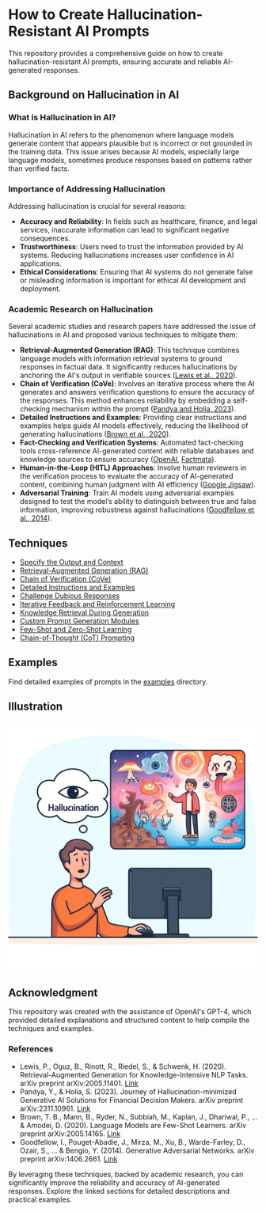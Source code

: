 # How to Create Hallucination-Resistant AI Prompts

This repository provides a comprehensive guide on how to create hallucination-resistant AI prompts, ensuring accurate and reliable AI-generated responses.

## Background on Hallucination in AI

### What is Hallucination in AI?

Hallucination in AI refers to the phenomenon where language models generate content that appears plausible but is incorrect or not grounded in the training data. This issue arises because AI models, especially large language models, sometimes produce responses based on patterns rather than verified facts.

### Importance of Addressing Hallucination

Addressing hallucination is crucial for several reasons:
- **Accuracy and Reliability**: In fields such as healthcare, finance, and legal services, inaccurate information can lead to significant negative consequences.
- **Trustworthiness**: Users need to trust the information provided by AI systems. Reducing hallucinations increases user confidence in AI applications.
- **Ethical Considerations**: Ensuring that AI systems do not generate false or misleading information is important for ethical AI development and deployment.

### Academic Research on Hallucination

Several academic studies and research papers have addressed the issue of hallucinations in AI and proposed various techniques to mitigate them:

- **Retrieval-Augmented Generation (RAG)**: This technique combines language models with information retrieval systems to ground responses in factual data. It significantly reduces hallucinations by anchoring the AI's output in verifiable sources ([Lewis et al., 2020](https://arxiv.org/abs/2005.11401)).
- **Chain of Verification (CoVe)**: Involves an iterative process where the AI generates and answers verification questions to ensure the accuracy of the responses. This method enhances reliability by embedding a self-checking mechanism within the prompt ([Pandya and Holia, 2023](https://arxiv.org/abs/2311.10961)).
- **Detailed Instructions and Examples**: Providing clear instructions and examples helps guide AI models effectively, reducing the likelihood of generating hallucinations ([Brown et al., 2020](https://arxiv.org/abs/2005.14165)).
- **Fact-Checking and Verification Systems**: Automated fact-checking tools cross-reference AI-generated content with reliable databases and knowledge sources to ensure accuracy ([OpenAI](https://www.openai.com), [Factmata](https://www.factmata.com)).
- **Human-in-the-Loop (HITL) Approaches**: Involve human reviewers in the verification process to evaluate the accuracy of AI-generated content, combining human judgment with AI efficiency ([Google Jigsaw](https://jigsaw.google.com)).
- **Adversarial Training**: Train AI models using adversarial examples designed to test the model’s ability to distinguish between true and false information, improving robustness against hallucinations ([Goodfellow et al., 2014](https://arxiv.org/abs/1406.2661)).

## Techniques

- [Specify the Output and Context](techniques/specify-output-context.md)
- [Retrieval-Augmented Generation (RAG)](techniques/retrieval-augmented-generation.md)
- [Chain of Verification (CoVe)](techniques/chain-of-verification.md)
- [Detailed Instructions and Examples](techniques/detailed-instructions-examples.md)
- [Challenge Dubious Responses](techniques/challenge-dubious-responses.md)
- [Iterative Feedback and Reinforcement Learning](techniques/iterative-feedback-reinforcement-learning.md)
- [Knowledge Retrieval During Generation](techniques/knowledge-retrieval-during-generation.md)
- [Custom Prompt Generation Modules](techniques/custom-prompt-generation-modules.md)
- [Few-Shot and Zero-Shot Learning](techniques/few-shot-zero-shot-learning.md)
- [Chain-of-Thought (CoT) Prompting](techniques/chain-of-thought-prompting.md)

## Examples

Find detailed examples of prompts in the [examples](examples/) directory.

## Illustration

![Hallucination by AI](images/hallucination_example.png)

## Acknowledgment

This repository was created with the assistance of OpenAI's GPT-4, which provided detailed explanations and structured content to help compile the techniques and examples.

### References

- Lewis, P., Oguz, B., Rinott, R., Riedel, S., & Schwenk, H. (2020). Retrieval-Augmented Generation for Knowledge-Intensive NLP Tasks. arXiv preprint arXiv:2005.11401. [Link](https://arxiv.org/abs/2005.11401)
- Pandya, Y., & Holia, S. (2023). Journey of Hallucination-minimized Generative AI Solutions for Financial Decision Makers. arXiv preprint arXiv:2311.10961. [Link](https://arxiv.org/abs/2311.10961)
- Brown, T. B., Mann, B., Ryder, N., Subbiah, M., Kaplan, J., Dhariwal, P., ... & Amodei, D. (2020). Language Models are Few-Shot Learners. arXiv preprint arXiv:2005.14165. [Link](https://arxiv.org/abs/2005.14165)
- Goodfellow, I., Pouget-Abadie, J., Mirza, M., Xu, B., Warde-Farley, D., Ozair, S., ... & Bengio, Y. (2014). Generative Adversarial Networks. arXiv preprint arXiv:1406.2661. [Link](https://arxiv.org/abs/1406.2661)

By leveraging these techniques, backed by academic research, you can significantly improve the reliability and accuracy of AI-generated responses. Explore the linked sections for detailed descriptions and practical examples.
